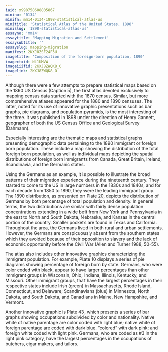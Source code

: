 ```yaml
---
iaid: x998758608805867
minino: '0134'
minifn: mm14-0134-1898-statistical-atlas-us
minititle: 'Statistical Atlas of the United States, 1898'
minislug: '1898-statistical-atlas-us'
essayno: 'mm14'
essaytitle: 'Mapping Migration and Settlement'
essaysubtitle: ''
essayslug: mapping-migration
manifest: 2KXJ8ZSF24F3U
imagetitle: 'Composition of the foreign-born population, 1890'
imagectxid: NL1UMVW
imageiiifid: 2KXJ8ZWQK8_O
imagelink: 2KXJ8ZWQK8_O
---
```

Although there were a few attempts to prepare statistical maps based on the 1860 US Census (Caption 5), the first atlas devoted exclusively to mapping census data started with the 1870 census. Similar, but more comprehensive atlases appeared for the 1880 and 1890 censuses. The latter, noted for its use of innovative graphic presentations such as bar graphs, pie diagrams, and population pyramids, is the most interesting of the three. It was published in 1898 under the direction of Henry Gannett, geographer of both the US Census Office and Geological Survey (Dahmann). 

Especially interesting are the thematic maps and statistical graphs presenting demographic data pertaining to the 1890 immigrant or foreign born population. These include a map showing the distribution of the total foreign born population, as well as individual maps depicting the spatial distributions of foreign born immigrants from Canada, Great Britain, Ireland, Scandinavia, and the Germanic states. 

Using the Germans as an example, it is possible to illustrate the broad patterns of their migration experience during the nineteenth century. They started to come to the US in large numbers in the 1830s and 1840s, and for each decade from 1850 to 1890, they were the leading immigrant group. The 1890 distribution, as presented on Plate 20, depicts the distribution of Germans by both percentage of total population and density. In general terms, the two distributions are similar with fairly dense population concentrations extending in a wide belt from New York and Pennsylvania in the east to North and South Dakota, Nebraska, and Kansas in the central portion of the country. Smaller pockets are found in Texas and California. Throughout the area, the Germans lived in both rural and urban settlements. However, the Germans are conspicuously absent from the southern states which they avoided because of their opposition to slavery and the lack of economic opportunity before the Civil War (Allen and Turner 1988, 50-55). 

The atlas also includes other innovative graphics characterizing the immigrant population. For example, Plate 10 displays a series of pie diagrams showing percentage of foreign born by state. Germans, who were color coded with black, appear to have larger percentages than other immigrant groups in Wisconsin, Ohio, Indiana, Illinois, Kentucky, and Missouri. Other immigrant groups, that have the largest percentages in their respective states include Irish (green) in Massachusetts, Rhode Island, Connecticut, and Delaware; Scandinavians (blue) in Minnesota, North Dakota, and South Dakota, and Canadians in Maine, New Hampshire, and Vermont. 

Another innovative graphic is Plate 43, which presents a series of bar graphs showing occupations subdivided by color and nationality. Native white of native parentage are color coded with light blue; native white of foreign parentage are coded with dark blue. “colored” with dark pink; and foreign white coded with light pink. Germans, who are coded as #3 in the light pink category, have the largest percentages in the occupations of butchers, cigar makers, and tailors. 



